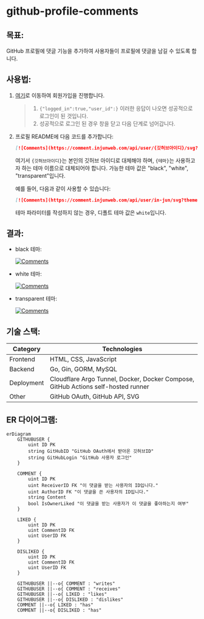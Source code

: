 # github-profile-comments

## 목표:

GitHub 프로필에 댓글 기능을 추가하여 사용자들이 프로필에 댓글을 남길 수 있도록 합니다.

## 사용법:

1. [여기](https://comment.injunweb.com/api/auth/login)로 이동하여 회원가입을 진행합니다.
    > 1. `{"logged_in":true,"user_id":}` 이러한 응답이 나오면 성공적으로 로그인이 된 것입니다.
    > 2. 성공적으로 로그인 된 경우 창을 닫고 다음 단계로 넘어갑니다.
2. 프로필 README에 다음 코드를 추가합니다:

    ```markdown
    [![Comments](https://comment.injunweb.com/api/user/{깃허브아이디}/svg?theme={테마})](https://comment.injunweb.com/{깃허브아이디})
    ```

    여기서 `{깃허브아이디}`는 본인의 깃허브 아이디로 대체해야 하며, `{테마}`는 사용하고자 하는 테마 이름으로 대체되어야 합니다. 가능한 테마 값은 "black", "white", "transparent"입니다.

    예를 들어, 다음과 같이 사용할 수 있습니다:

    ```markdown
    [![Comments](https://comment.injunweb.com/api/user/in-jun/svg?theme=black)](https://comment.injunweb.com/in-jun)
    ```

    테마 파라미터를 작성하지 않는 경우, 디폴트 테마 값은 `white`입니다.

## 결과:

-   black 테마:

    [![Comments](https://comment.injunweb.com/api/user/in-jun/svg?theme=black)](https://comment.injunweb.com/in-jun)

-   white 테마:

    [![Comments](https://comment.injunweb.com/api/user/in-jun/svg?theme=white)](https://comment.injunweb.com/in-jun)

-   transparent 테마:

    [![Comments](https://comment.injunweb.com/api/user/in-jun/svg?theme=transparent)](https://comment.injunweb.com/in-jun)

## 기술 스택:

| Category   | Technologies                                                                      |
| ---------- | --------------------------------------------------------------------------------- |
| Frontend   | HTML, CSS, JavaScript                                                             |
| Backend    | Go, Gin, GORM, MySQL                                                              |
| Deployment | Cloudflare Argo Tunnel, Docker, Docker Compose, GitHub Actions self-hosted runner |
| Other      | GitHub OAuth, GitHub API, SVG                                                     |

## ER 다이어그램:

```mermaid
erDiagram
    GITHUBUSER {
        uint ID PK
        string GitHubID "GitHub OAuth에서 받아온 깃허브ID"
        string GitHubLogin "GitHub 사용자 로그인"
    }

    COMMENT {
        uint ID PK
        uint ReceiverID FK "이 댓글을 받는 사용자의 ID입니다."
        uint AuthorID FK "이 댓글을 쓴 사용자의 ID입니다."
        string Content
        bool IsOwnerLiked "이 댓글을 받는 사용자가 이 댓글을 좋아하는지 여부"
    }

    LIKED {
        uint ID PK
        uint CommentID FK
        uint UserID FK
    }

    DISLIKED {
        uint ID PK
        uint CommentID FK
        uint UserID FK
    }

    GITHUBUSER ||--o{ COMMENT : "writes"
    GITHUBUSER ||--o{ COMMENT : "receives"
    GITHUBUSER ||--o{ LIKED : "likes"
    GITHUBUSER ||--o{ DISLIKED : "dislikes"
    COMMENT ||--o{ LIKED : "has"
    COMMENT ||--o{ DISLIKED : "has"
```

